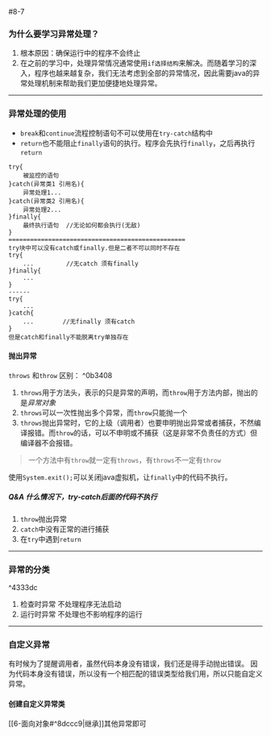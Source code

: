 #8-7
### 为什么要学习异常处理？
1. 根本原因：确保运行中的程序不会终止
2. 在之前的学习中，处理异常情况通常使用`if选择结构`来解决。而随着学习的深入，程序也越来越复杂，我们无法考虑到全部的异常情况，因此需要java的异常处理机制来帮助我们更加便捷地处理异常。


---
### 异常处理的使用
- `break`和`continue`流程控制语句不可以使用在`try-catch`结构中
- `return`也不能阻止`finally`语句的执行。程序会先执行`finally`，之后再执行`return`
```
try{
	被监控的语句
}catch(异常类1 引用名){
	异常处理1...
}catch(异常类2 引用名){
	异常处理2...
}finally{
	最终执行语句  //无论如何都会执行(无敌)
}
=================================================
try块中可以没有catch或finally.但是二者不可以同时不存在
try{
	...         //无catch 须有finally
}finally{
	...
}
------
try{
	...
}catch{
	...        //无finally 须有catch
}
但是catch和finally不能脱离try单独存在
```
#### 抛出异常
`throws` 和`throw`
区别： ^0b3408
1. `throws`用于方法头，表示的只是异常的声明，而`throw`用于方法内部，抛出的是*异常对象*
2. `throws`可以一次性抛出多个异常，而`throw`只能抛一个
3. `throws`抛出异常时，它的上级（调用者）也要申明抛出异常或者捕获，不然编译报错。而`throw`的话，可以不申明或不捕获（这是非常不负责任的方式）但编译器不会报错。            

>一个方法中有`throw`就一定有`throws`，有`throws`不一定有`throw`

使用`System.exit();`可以关闭java虚拟机，让`finally`中的代码不执行。
##### Q&A 什么情况下，try-catch后面的代码不执行
1. `throw`抛出异常
2. `catch`中没有正常的进行捕获
3. 在`try`中遇到`return`





---
### 异常的分类

^4333dc

1. 检查时异常 
	不处理程序无法启动
2. 运行时异常
	不处理也不影响程序的运行

---

### 自定义异常
有时候为了提醒调用者，虽然代码本身没有错误，我们还是得手动抛出错误。
因为代码本身没有错误，所以没有一个相匹配的错误类型给我们用，所以只能自定义异常。
#### 创建自定义异常类
[[6-面向对象#^8dccc9|继承]]其他异常即可